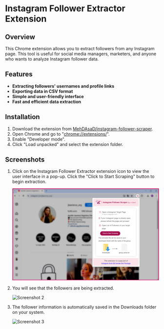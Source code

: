 # Instagram Follower Extractor Extension


## Overview

This Chrome extension allows you to extract followers from any Instagram page. This tool is useful for social media managers, marketers, and anyone who wants to analyze Instagram follower data.


## Features
*   **Extracting followers' usernames and profile links**
*   **Exporting data in CSV format**
*   **Simple and user-friendly interface**
*   **Fast and efficient data extraction**


## Installation
1. Download the extension from [MehDAsaD/instagram-follower-scraper](https://github.com/MehDAsaD/instagram-follower-scraper/tree/main).
2. Open Chrome and go to "[chrome://extensions/](chrome://extensions/)".
3. Enable "Developer mode".
4. Click "Load unpacked" and select the extension folder.


## Screenshots
1. Click on the Instagram Follower Extractor extension icon to view the user interface in a pop-up. Click the "Click to Start Scraping" button to begin extraction.

   ![Screenshot 1](screenshot/extension-1.png)

2. You will see that the followers are being extracted.

   ![Screenshot 2](screenshot/extension–2.png)

3. The follower information is automatically saved in the Downloads folder on your system.

   ![Screenshot 3](screenshot/extension–3.png)






